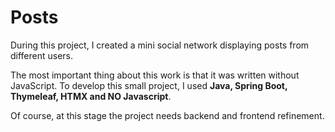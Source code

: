 # Posts

During this project, I created a mini social network displaying posts from different users.

The most important thing about this work is that it was written without JavaScript. To develop this small project, I used **Java, Spring Boot, Thymeleaf, HTMX and NO Javascript**.

Of course, at this stage the project needs backend and frontend refinement.
